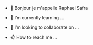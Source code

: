- 👋 Bonjour je m'appelle Raphael Safra 
  
- 🌱 I’m currently learning ...
- 💞️ I’m looking to collaborate on ...
- 📫 How to reach me ...

<!---
raphael-safra/raphael-safra is a ✨ special ✨ repository because its `README.md` (this file) appears on your GitHub profile.
You can click the Preview link to take a look at your changes.
--->
